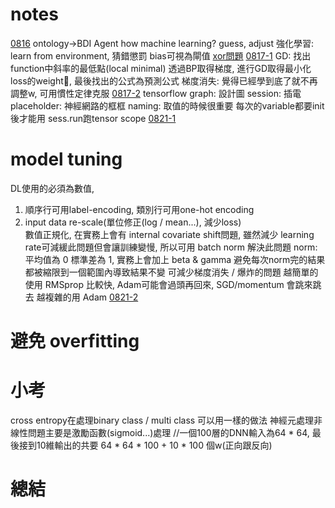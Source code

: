 # notes
[0816](0816.md)
ontology->BDI Agent
how machine learning? guess, adjust
強化學習: learn from environment, 猜錯懲罰
bias可視為閘值
[xor問題](https://medium.com/@chih.sheng.huang821/%E6%A9%9F%E5%99%A8%E5%AD%B8%E7%BF%92-%E7%A5%9E%E7%B6%93%E7%B6%B2%E8%B7%AF-%E5%A4%9A%E5%B1%A4%E6%84%9F%E7%9F%A5%E6%A9%9F-multilayer-perceptron-mlp-%E9%81%8B%E4%BD%9C%E6%96%B9%E5%BC%8F-f0e108e8b9af)
[0817-1](0817-1.md)
GD: 找出 function中斜率的最低點(local minimal)
透過BP取得梯度, 進行GD取得最小化loss的weight, 最後找出的公式為預測公式
梯度消失: 覺得已經學到底了就不再調整w, 可用慣性定律克服
[0817-2](0817-2.md)
tensorflow
graph: 設計圖
session: 插電
placeholder: 神經網路的框框
naming: 取值的時候很重要
每次的variable都要init後才能用
sess.run跑tensor
scope
[0821-1](0821-1.md)
# model tuning
DL使用的必須為數值,
1. 順序行可用label-encoding, 類別行可用one-hot encoding
2. input data re-scale(單位修正(log / mean...), 減少loss)\
數值正規化, 在實務上會有 internal covariate shift問題, 雖然減少 learning rate可減緩此問題但會讓訓練變慢, 所以可用 batch norm 解決此問題
norm: 平均值為 0 標準差為 1, 實務上會加上 beta & gamma 避免每次norm完的結果都被縮限到一個範圍內導致結果不變
可減少梯度消失 / 爆炸的問題
越簡單的使用 RMSprop 比較快, Adam可能會過頭再回來, SGD/momentum 會跳來跳去
越複雜的用 Adam
[0821-2](0821-2.md)
# 避免 overfitting

# 小考
cross entropy在處理binary class / multi class 可以用一樣的做法
神經元處理非線性問題主要是激勵函數(sigmoid...)處理
//一個100層的DNN輸入為64 * 64, 最後接到10維輸出的共要 64 * 64 * 100 + 10 * 100 個w(正向跟反向)

# 總結

